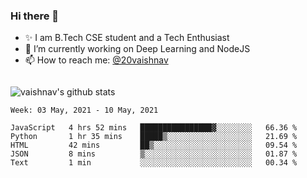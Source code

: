 ### Hi there 👋

<!--
**vaishnav-197/vaishnav-197** is a ✨ _special_ ✨ repository because its `README.md` (this file) appears on your GitHub profile.

Here are some ideas to get you started:
-->

- ✨ I am B.Tech CSE student and a Tech Enthusiast
- 🔭 I’m currently working on Deep Learning and NodeJS
- 📫 How to reach me: [@20vaishnav](https://twitter.com/20vaishnav)


<img src="https://github.com/vaishnav-197/vaishnav-197/blob/main/images/stat.svg" alt=""/>


![vaishnav's github stats](https://github-readme-stats.vercel.app/api?username=vaishnav-197&show_icons=true&theme=dark&count_private=true)



<!--START_SECTION:waka-->
```text
Week: 03 May, 2021 - 10 May, 2021

JavaScript   4 hrs 52 mins   ████████████████▓░░░░░░░░   66.36 % 
Python       1 hr 35 mins    █████▒░░░░░░░░░░░░░░░░░░░   21.69 % 
HTML         42 mins         ██▒░░░░░░░░░░░░░░░░░░░░░░   09.54 % 
JSON         8 mins          ▒░░░░░░░░░░░░░░░░░░░░░░░░   01.87 % 
Text         1 min           ░░░░░░░░░░░░░░░░░░░░░░░░░   00.34 % 
```
<!--END_SECTION:waka-->
